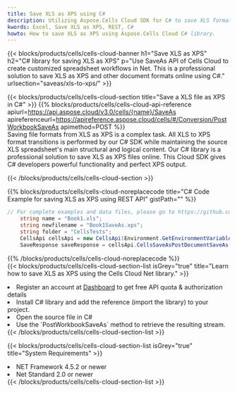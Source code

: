 ```yaml
---
title: Save XLS as XPS using C# 
description: Utilizing Aspose.Cells Cloud SDK for C# to save XLS format file as XPS format file. 
kwords: Excel, Save XLS as XPS, REST, C#
howto: How to save XLS as XPS using Aspose.Cells Cloud C# library.
---
```



{{< blocks/products/cells/cells-cloud-banner h1="Save XLS as XPS" h2="C# library for saving XLS as XPS" p="Use SaveAs API of Cells Cloud to create customized spreadsheet workflows in Net. This is a professional solution to save XLS as XPS and other document formats online using C#." urlsection="saveas/xls-to-xps/" >}}

{{< blocks/products/cells/cells-cloud-section  title="Save a XLS file as XPS in C#" >}}
{{% blocks/products/cells/cells-cloud-api-reference  apiurl=https://api.aspose.cloud/v3.0/cells/{name}/SaveAs  apireferenceurl=https://apireference.aspose.cloud/cells/#/Conversion/PostWorkbookSaveAs  apimethod=POST %}}
<br/>
Saving file formats from XLS as XPS is a complex task. All XLS to XPS format transitions is performed by our C# SDK while maintaining the source XLS spreadsheet's main structural and logical content. Our C# library is a professional solution to save XLS as XPS files online. This Cloud SDK gives C# developers powerful functionality and perfect XPS output.

{{< /blocks/products/cells/cells-cloud-section >}}

{{% blocks/products/cells/cells-cloud-noreplacecode title="C# Code Example for saving XLS as XPS using REST API" gistPath="" %}}
  
```cs
// For complete examples and data files, please go to https://github.com/aspose-cells-cloud/aspose-cells-cloud-dotnet/
    string name = "Book1.xls";
    string newfilename = "Book1SaveAs.xps";
    string folder = "CellsTests";
    CellsApi cellsApi = new CellsApi(Environment.GetEnvironmentVariable("ProductClientId"), Environment.GetEnvironmentVariable("ProductClientSecret"));
    SaveResponse saveResponse = cellsApi.CellsSaveAsPostDocumentSaveAs(name, null, newfilename, null,null,folder);
```
  
{{% /blocks/products/cells/cells-cloud-noreplacecode  %}}
<br/>
{{< blocks/products/cells/cells-cloud-section-list isGrey="true"  title="Learn how to save XLS as XPS using the Cells Cloud Net library." >}}
<li>Register an account at <a href="https://dashboard.aspose.cloud/">Dashboard</a> to get free API quota & authorization details</li>
<li>Install C# library and add the reference (import the library) to your project.</li>
<li>Open the source file in C#</li>
<li>Use the `PostWorkbookSaveAs` method to retrieve the resulting stream.</li>
{{< /blocks/products/cells/cells-cloud-section-list >}}

{{< blocks/products/cells/cells-cloud-section-list isGrey="true"  title="System Requirements" >}}
<li>NET Framework 4.5.2 or newer</li>
<li>Net Standard 2.0 or newer</li>
{{< /blocks/products/cells/cells-cloud-section-list >}}
